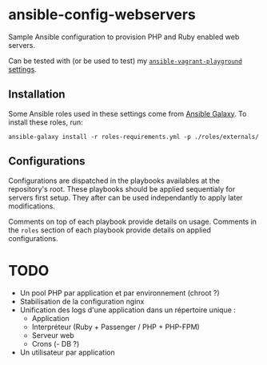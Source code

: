 # ansible-config-webservers

Sample Ansible configuration to provision PHP and Ruby enabled web servers.

Can be tested with (or be used to test) my [`ansible-vagrant-playground` settings](https://github.com/gael-ian/ansible-vagrant-playground).

## Installation

Some Ansible roles used in these settings come from [Ansible Galaxy](https://galaxy.ansible.com/).
To install these roles, run:

    ansible-galaxy install -r roles-requirements.yml -p ./roles/externals/

## Configurations

Configurations are dispatched in the playbooks availables at the repository's root.
These playbooks should be applied sequentialy for servers first setup.
They after can be used independantly to apply later modifications.

Comments on top of each playbook provide details on usage.
Comments in the `roles` section of each playbook provide details on applied configurations.


# TODO

* Un pool PHP par application et par environnement (chroot ?)
* Stabilisation de la configuration nginx
* Unification des logs d'une application dans un répertoire unique :
    - Application
    - Interpréteur (Ruby + Passenger / PHP + PHP-FPM)
    - Serveur web
    - Crons
    (- DB ?)
* Un utilisateur par application
